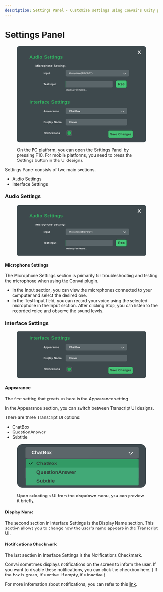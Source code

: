 ```yaml
---
description: Settings Panel - Customize settings using Convai's Unity plugin utilities.
---
```


# Settings Panel

<figure><img src="../../../.gitbook/assets/SettingsPanel.png" alt=""><figcaption><p>On the PC platform, you can open the Settings Panel by pressing F10.                                                                                                                        For mobile platforms, you need to press the Settings button in the UI designs.</p></figcaption></figure>

Settings Panel consists of two main sections.

* Audio Settings
* Interface Settings



### Audio Settings

<figure><img src="../../../.gitbook/assets/AudioSettings.png" alt=""><figcaption></figcaption></figure>

#### **Microphone Settings**

The Microphone Settings section is primarily for troubleshooting and testing the microphone when using the Convai plugin.

* In the Input section, you can view the microphones connected to your computer and select the desired one.
* In the Test Input field, you can record your voice using the selected microphone in the Input section. After clicking Stop, you can listen to the recorded voice and observe the sound levels.

### Interface Settings

<figure><img src="../../../.gitbook/assets/InterfaceSettings.png" alt=""><figcaption></figcaption></figure>

#### Appearance

The first setting that greets us here is the Appearance setting.&#x20;

In the Appearance section, you can switch between Transcript UI designs.&#x20;

There are three Transcript UI options:&#x20;

* ChatBox&#x20;
* QuestionAnswer
* Subtitle

<figure><img src="../../../.gitbook/assets/Appearances.png" alt=""><figcaption><p>Upon selecting a UI from the dropdown menu, you can preview it briefly.</p></figcaption></figure>

#### Display Name

The second section in Interface Settings is the Display Name section. This section allows you to change how the user's name appears in the Transcript UI.

#### Notifications Checkmark

The last section in Interface Settings is the Notifications Checkmark.&#x20;

Convai sometimes displays notifications on the screen to inform the user. If you want to disable these notifications, you can click the checkbox here. ( If the box is green, it's active. If empty, it's inactive )&#x20;

For more information about notifications, you can refer to this [link](notification-system.md).
